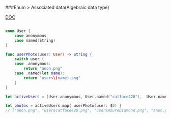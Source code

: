 ###Enum > Associated data(Algebraic data type)


[DOC](https://developer.apple.com/library/content/documentation/Swift/Conceptual/Swift_Programming_Language/Enumerations.html)

```Swift

enum User {
    case anonymous
    case named(String)
}

func userPhoto(user: User) -> String {
    switch user {
    case .anonymous:
        return "anon.png"
    case .named(let name):
        return "users\(name).png"
    }
}

let activeUsers = [User.anonymous, User.named("catface420"),  User.named("AzureDiamond"), User.anonymous]

let photos = activeUsers.map{ userPhoto(user: $0) } 
// ["anon.png", "userscatface420.png", "usersAzureDiamond.png", "anon.png"]


```
